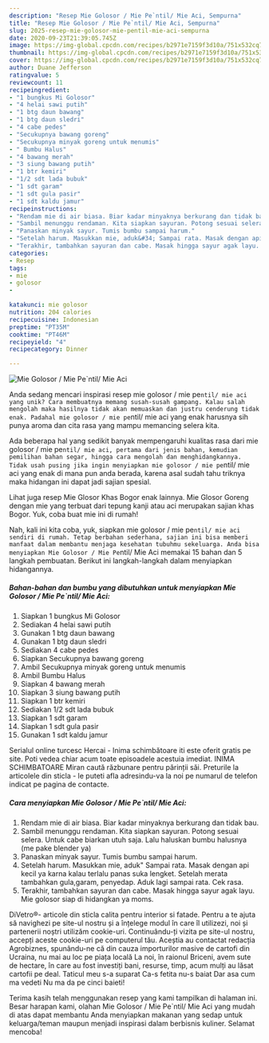 ```yaml
---
description: "Resep Mie Golosor / Mie Pe`ntil/ Mie Aci, Sempurna"
title: "Resep Mie Golosor / Mie Pe`ntil/ Mie Aci, Sempurna"
slug: 2025-resep-mie-golosor-mie-pentil-mie-aci-sempurna
date: 2020-09-23T21:39:05.745Z
image: https://img-global.cpcdn.com/recipes/b2971e7159f3d10a/751x532cq70/mie-golosor-mie-pentil-mie-aci-foto-resep-utama.jpg
thumbnail: https://img-global.cpcdn.com/recipes/b2971e7159f3d10a/751x532cq70/mie-golosor-mie-pentil-mie-aci-foto-resep-utama.jpg
cover: https://img-global.cpcdn.com/recipes/b2971e7159f3d10a/751x532cq70/mie-golosor-mie-pentil-mie-aci-foto-resep-utama.jpg
author: Duane Jefferson
ratingvalue: 5
reviewcount: 11
recipeingredient:
- "1 bungkus Mi Golosor"
- "4 helai sawi putih"
- "1 btg daun bawang"
- "1 btg daun sledri"
- "4 cabe pedes"
- "Secukupnya bawang goreng"
- "Secukupnya minyak goreng untuk menumis"
- " Bumbu Halus"
- "4 bawang merah"
- "3 siung bawang putih"
- "1 btr kemiri"
- "1/2 sdt lada bubuk"
- "1 sdt garam"
- "1 sdt gula pasir"
- "1 sdt kaldu jamur"
recipeinstructions:
- "Rendam mie di air biasa. Biar kadar minyaknya berkurang dan tidak bau."
- "Sambil menunggu rendaman. Kita siapkan sayuran. Potong sesuai selera. Untuk cabe biarkan utuh saja. Lalu haluskan bumbu halusnya (me pake blender ya)"
- "Panaskan minyak sayur. Tumis bumbu sampai harum."
- "Setelah harum. Masukkan mie, aduk&#34; Sampai rata. Masak dengan api kecil ya karna kalau terlalu panas suka lengket. Setelah merata tambahkan gula,garam, penyedap. Aduk lagi sampai rata. Cek rasa."
- "Terakhir, tambahkan sayuran dan cabe. Masak hingga sayur agak layu. Mie golosor siap di hidangkan ya moms."
categories:
- Resep
tags:
- mie
- golosor
- 

katakunci: mie golosor  
nutrition: 204 calories
recipecuisine: Indonesian
preptime: "PT35M"
cooktime: "PT46M"
recipeyield: "4"
recipecategory: Dinner

---
```



![Mie Golosor / Mie Pe`ntil/ Mie Aci](https://img-global.cpcdn.com/recipes/b2971e7159f3d10a/751x532cq70/mie-golosor-mie-pentil-mie-aci-foto-resep-utama.jpg)

Anda sedang mencari inspirasi resep mie golosor / mie pe`ntil/ mie aci yang unik? Cara membuatnya memang susah-susah gampang. Kalau salah mengolah maka hasilnya tidak akan memuaskan dan justru cenderung tidak enak. Padahal mie golosor / mie pe`ntil/ mie aci yang enak harusnya sih punya aroma dan cita rasa yang mampu memancing selera kita.

Ada beberapa hal yang sedikit banyak mempengaruhi kualitas rasa dari mie golosor / mie pe`ntil/ mie aci, pertama dari jenis bahan, kemudian pemilihan bahan segar, hingga cara mengolah dan menghidangkannya. Tidak usah pusing jika ingin menyiapkan mie golosor / mie pe`ntil/ mie aci yang enak di mana pun anda berada, karena asal sudah tahu triknya maka hidangan ini dapat jadi sajian spesial.

Lihat juga resep Mie Glosor Khas Bogor enak lainnya. Mie Glosor Goreng dengan mie yang terbuat dari tepung kanji atau aci merupakan sajian khas Bogor. Yuk, coba buat mie ini di rumah!


Nah, kali ini kita coba, yuk, siapkan mie golosor / mie pe`ntil/ mie aci sendiri di rumah. Tetap berbahan sederhana, sajian ini bisa memberi manfaat dalam membantu menjaga kesehatan tubuhmu sekeluarga. Anda bisa menyiapkan Mie Golosor / Mie Pe`ntil/ Mie Aci memakai 15 bahan dan 5 langkah pembuatan. Berikut ini langkah-langkah dalam menyiapkan hidangannya.

<!--inarticleads1-->

##### Bahan-bahan dan bumbu yang dibutuhkan untuk menyiapkan Mie Golosor / Mie Pe`ntil/ Mie Aci:

1. Siapkan 1 bungkus Mi Golosor
1. Sediakan 4 helai sawi putih
1. Gunakan 1 btg daun bawang
1. Gunakan 1 btg daun sledri
1. Sediakan 4 cabe pedes
1. Siapkan Secukupnya bawang goreng
1. Ambil Secukupnya minyak goreng untuk menumis
1. Ambil  Bumbu Halus
1. Siapkan 4 bawang merah
1. Siapkan 3 siung bawang putih
1. Siapkan 1 btr kemiri
1. Sediakan 1/2 sdt lada bubuk
1. Siapkan 1 sdt garam
1. Siapkan 1 sdt gula pasir
1. Gunakan 1 sdt kaldu jamur


Serialul online turcesc Hercai - Inima schimbătoare iti este oferit gratis pe site. Poti vedea chiar acum toate episoadele acestuia imediat. INIMA SCHIMBATOARE Miran caută răzbunare pentru părinții săi. Preturile la articolele din sticla - le puteti afla adresindu-va la noi pe numarul de telefon indicat pe pagina de contacte. 

<!--inarticleads2-->

##### Cara menyiapkan Mie Golosor / Mie Pe`ntil/ Mie Aci:

1. Rendam mie di air biasa. Biar kadar minyaknya berkurang dan tidak bau.
1. Sambil menunggu rendaman. Kita siapkan sayuran. Potong sesuai selera. Untuk cabe biarkan utuh saja. Lalu haluskan bumbu halusnya (me pake blender ya)
1. Panaskan minyak sayur. Tumis bumbu sampai harum.
1. Setelah harum. Masukkan mie, aduk&#34; Sampai rata. Masak dengan api kecil ya karna kalau terlalu panas suka lengket. Setelah merata tambahkan gula,garam, penyedap. Aduk lagi sampai rata. Cek rasa.
1. Terakhir, tambahkan sayuran dan cabe. Masak hingga sayur agak layu. Mie golosor siap di hidangkan ya moms.


DiVetro®- articole din sticla calita pentru interior si fatade. Pentru a te ajuta să navighezi pe site-ul nostru și a înțelege modul în care îl utilizezi, noi și partenerii noștri utilizăm cookie-uri. Continuându-ți vizita pe site-ul nostru, accepți aceste cookie-uri pe computerul tău. Aceștia au contactat redacția Agrobiznes, spunându-ne că din cauza importurilor masive de cartofi din Ucraina, nu mai au loc pe piața locală La noi, în raionul Briceni, avem sute de hectare, în care au fost investiți bani, resurse, timp, acum mulți au lăsat cartofii pe deal. Taticul meu s-a suparat Ca-s fetita nu-s baiat Dar asa cum ma vedeti Nu ma da pe cinci baieti! 

Terima kasih telah menggunakan resep yang kami tampilkan di halaman ini. Besar harapan kami, olahan Mie Golosor / Mie Pe`ntil/ Mie Aci yang mudah di atas dapat membantu Anda menyiapkan makanan yang sedap untuk keluarga/teman maupun menjadi inspirasi dalam berbisnis kuliner. Selamat mencoba!
